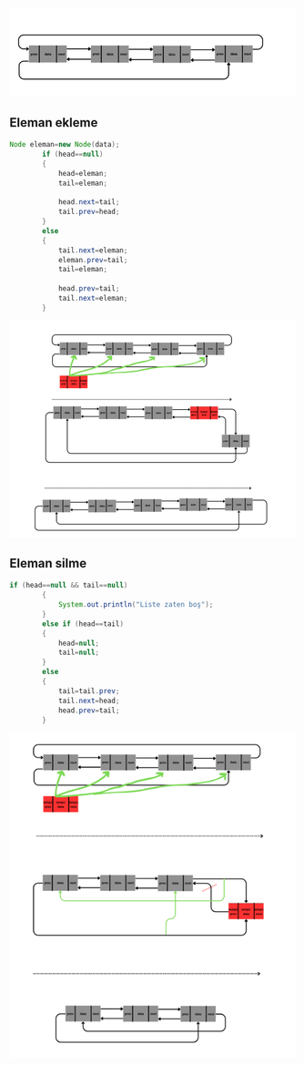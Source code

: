 ![](images/Ekran%20görüntüsü%202024-01-01%20111136.png)

## Eleman ekleme

````java
Node eleman=new Node(data);
        if (head==null)
        {
            head=eleman;
            tail=eleman;

            head.next=tail;
            tail.prev=head;
        }
        else
        {
            tail.next=eleman;
            eleman.prev=tail;
            tail=eleman;

            head.prev=tail;
            tail.next=eleman;
        }
````

![](images/Ekran%20görüntüsü%202024-01-01%20112301.png)

## Eleman silme

````java
if (head==null && tail==null)
        {
            System.out.println("Liste zaten boş");
        }
        else if (head==tail)
        {
            head=null;
            tail=null;
        }
        else
        {
            tail=tail.prev;
            tail.next=head;
            head.prev=tail;
        }
````
![](images/Ekran%20görüntüsü%202024-01-01%20113600.png)
